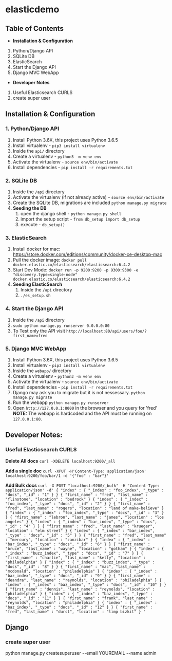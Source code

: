 # elasticdemo

## Table of Contents
- **Installation & Configuration**
1. Python/Django API
2. SQLite DB
3. ElasticSearch
4. Start the Django API
5. Django MVC WebApp
- **Developer Notes**
1. Useful Elasticsearch CURLS
2. create super user

## Installation & Configuration
### 1. Python/Django API
1. Install Python 3.6X, this project uses Python 3.6.5
2. Install virtualenv - `pip3 install virtualenv`
3. Inside the `api/` directory
4. Create a virtualenv - `python3 -m venv env`
5. Activate the virtualenv - `source env/bin/activate`
6. Install dependencies - `pip install -r requirements.txt`

### 2. SQLite DB
1. Inside the `/api` directory
2. Activate the virtualenv (if not already active) - `source env/bin/activate`
3. Create the SQLite DB, migrations are included `python manage.py migrate`
4.  **Seeding the DB**
	1. open the django shell - `python manage.py shell`
	2. import the setup script - `from db_setup import db_setup`
	3. execute - `db_setup()`

### 3. ElasticSearch
1. Install docker for mac: https://store.docker.com/editions/community/docker-ce-desktop-mac
2. Pull the docker image: `docker pull docker.elastic.co/elasticsearch/elasticsearch:6.4.2`
3. Start Dev Mode: `docker run -p 9200:9200 -p 9300:9300 -e "discovery.type=single-node" docker.elastic.co/elasticsearch/elasticsearch:6.4.2`
4. **Seeding ElasticSearch**
   1. Inside the `/api` directory
   2. `./es_setup.sh`

### 4. Start the Django API
1. Inside the `/api` directory
2. `sudo python manage.py runserver 0.0.0.0:80`
3. To Test only the API visit `http://localhost:80/api/users/foo/?first_name=fred`

### 5. Django MVC WebApp
1. Install Python 3.6X, this project uses Python 3.6.5
2. Install virtualenv - `pip3 install virtualenv`
3. Inside the `webapp/` directory
4. Create a virtualenv - `python3 -m venv env`
5. Activate the virtualenv - `source env/bin/activate`
6. Install dependencies - `pip install -r requirements.txt`
7. Django may ask you to migrate but it is not nessessary. `python manage.py migrate`
8. Run the webapp `python manage.py runserver`
9. Open `http://127.0.0.1:8000` in the browser and you query for 'fred'
**NOTE:** The webapp is hardcoded and the API must be running on `127.0.0.1:80`.

## Developer Notes:
### Useful Elasticsearch CURLS
**Delete All docs**
`
curl -XDELETE localhost:9200/_all
`

**Add a single doc**
`
curl -XPUT -H'Content-Type: application/json' localhost:9200/foo/bar/1 -d '{"foo" : "bar"}'
`

**Add Bulk docs**
`
curl -X POST "localhost:9200/_bulk" -H 'Content-Type: application/json' -d'
{ "index" : { "_index" : "foo_index", "_type" : "docs", "_id" : "1" } }
{ "first_name" : "fred", "last_name" : "flinstone", "location" : "bedrock" }
{ "index" : { "_index" : "foo_index", "_type" : "docs", "_id" : "2" } }
{ "first_name" : "fred", "last_name" : "rogers", "location" : "land of make-believe" }
{ "index" : { "_index" : "foo_index", "_type" : "docs", "_id" : "3" } }
{ "first_name" : "lebron", "last_name" : "james", "location" : "los angeles" }
{ "index" : { "_index" : "bar_index", "_type" : "docs", "_id" : "4" } }
{ "first_name" : "fred", "last_name" : "krueger", "location" : "elm street" }
{ "index" : { "_index" : "bar_index", "_type" : "docs", "_id" : "5" } }
{ "first_name" : "fred", "last_name" : "mercury", "location" : "zanzibar" }
{ "index" : { "_index" : "bar_index", "_type" : "docs", "_id" : "6" } }
{ "first_name" : "bruce", "last_name" : "wayne", "location" : "gotham" }
{ "index" : { "_index" : "buzz_index", "_type" : "docs", "_id" : "7" } }
{ "first_name" : "charlie", "last_name" : "kelly", "location" : "philadelphia" }
{ "index" : { "_index" : "buzz_index", "_type" : "docs", "_id" : "8" } }
{ "first_name" : "mac", "last_name" : "mcdonald", "location" : "philadelphia" }
{ "index" : { "_index" : "baz_index", "_type" : "docs", "_id" : "9" } }
{ "first_name" : "deandra", "last_name" : "reynolds", "location" : "philadelphia" }
{ "index" : { "_index" : "baz_index", "_type" : "docs", "_id" : "10" } }
{ "first_name" : "dennis", "last_name" : "reynolds", "location" : "philadelphia" }
{ "index" : { "_index" : "baz_index", "_type" : "docs", "_id" : "11" } }
{ "first_name" : "frank", "last_name" : "reynolds", "location" : "philadelphia" }
{ "index" : { "_index" : "baz_index", "_type" : "docs", "_id" : "12" } }
{ "first_name" : "fred", "last_name" : "durst", "location" : "limp bizkit" }
'
`

## Django
### create super user
python manage.py createsuperuser --email YOUREMAIL --name admin